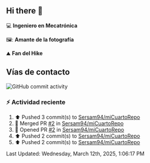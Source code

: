 ## Hi there 👋

:computer: **Ingeniero en Mecatrónica**

🖼️: **Amante de la fotografía**

:mountain: **Fan del Hike**

## Vías de contacto

![GitHub commit activity](https://img.shields.io/github/commit-activity/m/Sersam94/Sersam94)


### :zap: Actividad reciente
<!--RECENT_ACTIVITY:start-->
1. ⬆️ Pushed 3 commit(s) to [Sersam94/miCuartoRepo](https://github.com/Sersam94/miCuartoRepo)<br>
2. 🎉 Merged PR [#2](https://github.com/Sersam94/miCuartoRepo/pull/2) in [Sersam94/miCuartoRepo](https://github.com/Sersam94/miCuartoRepo)<br>
3. 💪 Opened PR [#2](https://github.com/Sersam94/miCuartoRepo/pull/2) in [Sersam94/miCuartoRepo](https://github.com/Sersam94/miCuartoRepo)<br>
4. ⬆️ Pushed 2 commit(s) to [Sersam94/miCuartoRepo](https://github.com/Sersam94/miCuartoRepo)<br>
5. ⬆️ Pushed 2 commit(s) to [Sersam94/miCuartoRepo](https://github.com/Sersam94/miCuartoRepo)<br>
<!--RECENT_ACTIVITY:end-->
<!--RECENT_ACTIVITY:last_update-->
Last Updated: Wednesday, March 12th, 2025, 1:06:17 PM
<!--RECENT_ACTIVITY:last_update_end-->
